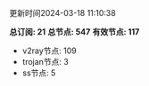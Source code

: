 更新时间2024-03-18 11:10:38

**总订阅: 21**
**总节点: 547**
**有效节点: 117**
- v2ray节点: 109
- trojan节点: 3
- ss节点: 5

